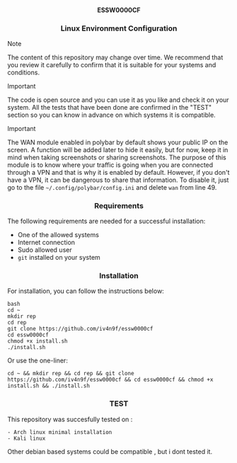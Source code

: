 <h4 align="center"> ESSW0000CF </h4>
<h3 align="center"> Linux Environment Configuration </h3>

> [!NOTE]
> The content of this repository may change over time. We recommend that you review it carefully to confirm that it is suitable for your systems and conditions.

> [!IMPORTANT]
> The code is open source and you can use it as you like and check it on your system. All the tests that have been done are confirmed in the "TEST" section so you can know in advance on which systems it is compatible.

> [!IMPORTANT]
> The WAN module enabled in polybar by default shows your public IP on the screen. A function will be added later to hide it easily, but for now, keep it in mind when taking screenshots or sharing screenshots.
> The purpose of this module is to know where your traffic is going when you are connected through a VPN and that is why it is enabled by default. However, if you don't have a VPN, it can be dangerous to share that information.
> To disable it, just go to the file `~/.config/polybar/config.ini` and delete `wan` from line 49.

<h3 align="center"> Requirements </h3>

The following requirements are needed for a successful installation:

- One of the allowed systems
- Internet connection
- Sudo allowed user
- `git` installed on your system

<h3 align="center"> Installation </h3>

For installation, you can follow the instructions below:

```
bash
cd ~
mkdir rep
cd rep
git clone https://github.com/iv4n9f/essw0000cf
cd essw0000cf
chmod +x install.sh
./install.sh
```

Or use the one-liner:


```
cd ~ && mkdir rep && cd rep && git clone https://github.com/iv4n9f/essw0000cf && cd essw0000cf && chmod +x install.sh && ./install.sh
```

<h3 align="center"> TEST </h3>

This repository was succesfully tested on :

```
- Arch linux minimal installation
- Kali linux
```

Other debian based systems could be compatible , but i dont tested it.